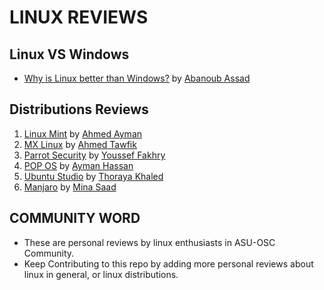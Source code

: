 # LINUX REVIEWS

## Linux VS Windows

- [Why is Linux better than Windows?](./Linux-Features.md) by [Abanoub Assad](https://github.com/Abanoub-Asaad)

## Distributions Reviews

1. [Linux Mint](./Linux-Mint.md) by [Ahmed Ayman](https://github.com/a7medayman6)
2. [MX Linux](./MX-Linux.md) by [Ahmed Tawfik](https://github.com/v01dc0d3)
3. [Parrot Security](./Parrot-Sec.md) by [Youssef Fakhry](https://github.com/yeimsf)
4. [POP OS](./POP-OS.md) by [Ayman Hassan](https://github.com/aymanred121)
5. [Ubuntu Studio](./Ubuntu-Studio.md) by [Thoraya Khaled](https://github.com/thoraiia)
6. [Manjaro](./Manjaro.pdf) by [Mina Saad](https://github.com/)


## COMMUNITY WORD

- These are personal reviews by linux enthusiasts in ASU-OSC Community.
- Keep Contributing to this repo by adding more personal reviews about linux in general, or linux distributions.
